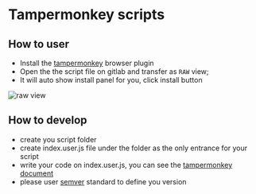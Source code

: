 # Tampermonkey scripts


## How to user

- Install the [tampermonkey](https://www.tampermonkey.net/) browser plugin
- Open the the script file on gitlab and transfer as `RAW` view;
- It will auto show install panel for you, click install button

![raw view](https://img.alicdn.com/imgextra/i1/O1CN01ZTQIIh1xS1kyJJfco_!!6000000006441-2-tps-2574-674.png)



## How to develop

- create you script folder
- create index.user.js file under the folder as the only entrance for your script
- write your code on index.user.js, you can see the [tampermonkey document](https://www.tampermonkey.net/documentation.php?ext=dhdg)
- please user [semver](https://www.jianshu.com/p/a7490344044f) standard to define you version





